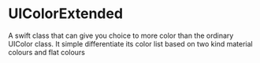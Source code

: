 # UIColorExtended
A swift class that can give you choice to more color than the ordinary UIColor class. It simple differentiate its color list based on two kind material colours and flat colours
